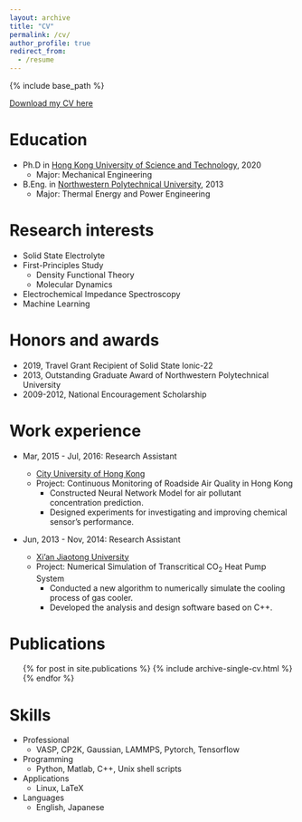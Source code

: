 ```yaml
---
layout: archive
title: "CV"
permalink: /cv/
author_profile: true
redirect_from:
  - /resume
---
```


{% include base_path %}

[Download my CV here](http://jiapeng-liu.github.io/files/Jiapeng_Liu_CV.pdf)

Education
======
* Ph.D in [Hong Kong University of Science and Technology](https://www.ust.hk/), 2020
  * Major: Mechanical Engineering
* B.Eng. in [Northwestern Polytechnical University](https://www.nwpu.edu.cn/), 2013
  * Major: Thermal Energy and Power Engineering
  
Research interests
======
* Solid State Electrolyte
* First-Principles Study
  * Density Functional Theory
  * Molecular Dynamics
* Electrochemical Impedance Spectroscopy
* Machine Learning
  
Honors and awards
======
* 2019, Travel Grant Recipient of Solid State Ionic-22
* 2013, Outstanding Graduate Award of Northwestern Polytechnical University
* 2009-2012, National Encouragement Scholarship
  
Work experience
======
* Mar, 2015 - Jul, 2016: Research Assistant
  * [City University of Hong Kong](http://www.ninglab.org/)
  <!---* Supervisor: Professor Zhi Ning
  --->
  * Project: Continuous Monitoring of Roadside Air Quality in Hong Kong
    * Constructed Neural Network Model for air pollutant concentration prediction.
    * Designed experiments for investigating and improving chemical sensor’s performance.

* Jun, 2013 - Nov, 2014: Research Assistant
  * [Xi’an Jiaotong University](http://www.xjtu.edu.cn/)
  * Project: Numerical Simulation of Transcritical CO<sub>2</sub> Heat Pump System
    * Conducted a new algorithm to numerically simulate the cooling process of gas cooler.
    * Developed the analysis and design software based on C++.
  
Publications
======
  <ul>{% for post in site.publications %}
    {% include archive-single-cv.html %}
  {% endfor %}</ul>
  
Skills
======
* Professional
  *  VASP, CP2K, Gaussian, LAMMPS, Pytorch, Tensorflow
* Programming
  * Python, Matlab, C++, Unix shell scripts
* Applications
  * Linux, LaTeX
* Languages
  * English, Japanese

<!---Talks
#======
#  <ul>{% for post in site.talks %}
#    {% include archive-single-talk-cv.html %}
#  {% endfor %}</ul>
#  
Teaching
======
  <ul>{% for post in site.teaching %}
    {% include archive-single-cv.html %}
  {% endfor %}</ul>
--->

